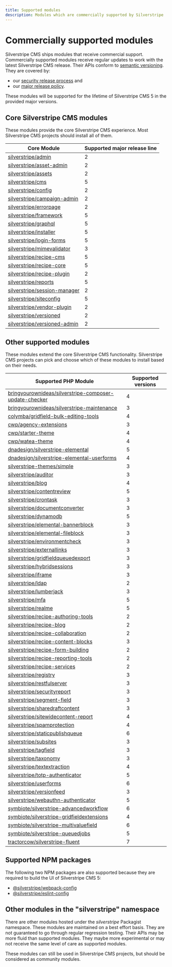 ```yaml
---
title: Supported modules
description: Modules which are commercially supported by Silverstripe
---
```


# Commercially supported modules

Silverstripe CMS ships modules that receive commercial support. Commercially supported modules receive regular updates to work with the latest Silverstripe CMS release. Their APIs conform to [semantic versioning](https://semver.org/). They are covered by:
- our [security release process](/contributing/managing_security_issues) and 
- our [major release policy](major_release_policy).

These modules will be supported for the lifetime of Silverstripe CMS 5 in the provided major versions.

## Core Silverstripe CMS modules

These modules provide the core Silverstripe CMS experience. Most Silverstripe CMS projects should install all of them.

Core Module | Supported major release line
-- | --
[silverstripe/admin](https://packagist.org/packages/silverstripe/admin) | 2
[silverstripe/asset-admin](https://packagist.org/packages/silverstripe/asset-admin) | 2
[silverstripe/assets](https://packagist.org/packages/silverstripe/assets) | 2
[silverstripe/cms](https://packagist.org/packages/silverstripe/cms) | 5
[silverstripe/config](https://packagist.org/packages/silverstripe/config) | 2
[silverstripe/campaign-admin](https://packagist.org/packages/silverstripe/campaign-admin) | 2
[silverstripe/errorpage](https://packagist.org/packages/silverstripe/errorpage) | 2
[silverstripe/framework](https://packagist.org/packages/silverstripe/framework) | 5
[silverstripe/graphql](https://packagist.org/packages/silverstripe/graphql) | 5
[silverstripe/installer](https://packagist.org/packages/silverstripe/installer) | 5
[silverstripe/login-forms](https://packagist.org/packages/silverstripe/login-forms) | 5
[silverstripe/mimevalidator](https://packagist.org/packages/silverstripe/mimevalidator) | 3
[silverstripe/recipe-cms](https://packagist.org/packages/silverstripe/recipe-cms) | 5
[silverstripe/recipe-core](https://packagist.org/packages/silverstripe/recipe-core) | 5
[silverstripe/recipe-plugin](https://packagist.org/packages/silverstripe/recipe-plugin) | 2
[silverstripe/reports](https://packagist.org/packages/silverstripe/reports) | 5
[silverstripe/session-manager](https://packagist.org/packages/silverstripe/session-manager) | 2
[silverstripe/siteconfig](https://packagist.org/packages/silverstripe/siteconfig) | 5
[silverstripe/vendor-plugin](https://packagist.org/packages/silverstripe/vendor-plugin) | 2
[silverstripe/versioned](https://packagist.org/packages/silverstripe/versioned) | 2
[silverstripe/versioned-admin](https://packagist.org/packages/silverstripe/versioned-admin) | 2

## Other supported modules

These modules extend the core Silverstripe CMS functionality. Silverstripe CMS projects can pick and choose which of these modules to install based on their needs.

Supported PHP Module | Supported versions
-- | --
[bringyourownideas/silverstripe-composer-update-checker](https://packagist.org/packages/bringyourownideas/silverstripe-composer-update-checker)	 | 4
[bringyourownideas/silverstripe-maintenance](https://packagist.org/packages/bringyourownideas/silverstripe-maintenance) | 3
[colymba/gridfield-bulk-editing-tools](https://packagist.org/packages/colymba/gridfield-bulk-editing-tools) | 4
[cwp/agency-extensions](https://packagist.org/packages/cwp/agency-extensions) | 3
[cwp/starter-theme](https://packagist.org/packages/cwp/starter-theme) | 4
[cwp/watea-theme](https://packagist.org/packages/cwp/watea-theme) | 4
[dnadesign/silverstripe-elemental](https://packagist.org/packages/dnadesign/silverstripe-elemental) | 5
[dnadesign/silverstripe-elemental-userforms](https://packagist.org/packages/dnadesign/silverstripe-elemental-userforms) | 4
[silverstripe-themes/simple](https://packagist.org/packages/silverstripe-themes/simple) | 3
[silverstripe/auditor](https://packagist.org/packages/silverstripe/auditor) | 3
[silverstripe/blog](https://packagist.org/packages/silverstripe/blog) | 4
[silverstripe/contentreview](https://packagist.org/packages/silverstripe/contentreview) | 5
[silverstripe/crontask](https://packagist.org/packages/silverstripe/crontask) | 3
[silverstripe/documentconverter](https://packagist.org/packages/silverstripe/documentconverter) | 3
[silverstripe/dynamodb](https://packagist.org/packages/silverstripe/dynamodb) | 5
[silverstripe/elemental-bannerblock](https://packagist.org/packages/silverstripe/elemental-bannerblock) | 3
[silverstripe/elemental-fileblock](https://packagist.org/packages/silverstripe/elemental-fileblock) | 3
[silverstripe/environmentcheck](https://packagist.org/packages/silverstripe/environmentcheck) | 3
[silverstripe/externallinks](https://packagist.org/packages/silverstripe/externallinks) | 3
[silverstripe/gridfieldqueuedexport](https://packagist.org/packages/silverstripe/gridfieldqueuedexport) | 3
[silverstripe/hybridsessions](https://packagist.org/packages/silverstripe/hybridsessions) | 3
[silverstripe/iframe](https://packagist.org/packages/silverstripe/iframe) | 3
[silverstripe/ldap](https://packagist.org/packages/silverstripe/ldap) | 2
[silverstripe/lumberjack](https://packagist.org/packages/silverstripe/lumberjack) | 3
[silverstripe/mfa](https://packagist.org/packages/silverstripe/mfa) | 5
[silverstripe/realme](https://packagist.org/packages/silverstripe/realme) | 5
[silverstripe/recipe-authoring-tools](https://packagist.org/packages/silverstripe/recipe-authoring-tools) | 2
[silverstripe/recipe-blog](https://packagist.org/packages/silverstripe/recipe-blog) | 2
[silverstripe/recipe-collaboration](https://packagist.org/packages/silverstripe/recipe-collaboration) | 2
[silverstripe/recipe-content-blocks](https://packagist.org/packages/silverstripe/recipe-content-blocks) | 3
[silverstripe/recipe-form-building](https://packagist.org/packages/silverstripe/recipe-form-building) | 2
[silverstripe/recipe-reporting-tools](https://packagist.org/packages/silverstripe/recipe-reporting-tools) | 2
[silverstripe/recipe-services](https://packagist.org/packages/silverstripe/recipe-services) | 2
[silverstripe/registry](https://packagist.org/packages/silverstripe/registry) | 3
[silverstripe/restfulserver](https://packagist.org/packages/silverstripe/restfulserver) | 3
[silverstripe/securityreport](https://packagist.org/packages/silverstripe/securityreport) | 3
[silverstripe/segment-field](https://packagist.org/packages/silverstripe/segment-field) | 3
[silverstripe/sharedraftcontent](https://packagist.org/packages/silverstripe/sharedraftcontent) | 3
[silverstripe/sitewidecontent-report](https://packagist.org/packages/silverstripe/sitewidecontent-report) | 4
[silverstripe/spamprotection](https://packagist.org/packages/silverstripe/spamprotection) | 4
[silverstripe/staticpublishqueue](https://packagist.org/packages/silverstripe/staticpublishqueue) | 6
[silverstripe/subsites](https://packagist.org/packages/silverstripe/subsites) | 3
[silverstripe/tagfield](https://packagist.org/packages/silverstripe/tagfield) | 3
[silverstripe/taxonomy](https://packagist.org/packages/silverstripe/taxonomy) | 3
[silverstripe/textextraction](https://packagist.org/packages/silverstripe/textextraction) | 4
[silverstripe/totp-authenticator](https://packagist.org/packages/silverstripe/totp-authenticator) | 5
[silverstripe/userforms](https://packagist.org/packages/silverstripe/userforms) | 6
[silverstripe/versionfeed](https://packagist.org/packages/silverstripe/versionfeed) | 3
[silverstripe/webauthn-authenticator](https://packagist.org/packages/silverstripe/webauthn-authenticator) | 5
[symbiote/silverstripe-advancedworkflow](https://packagist.org/packages/symbiote/silverstripe-advancedworkflow) | 6
[symbiote/silverstripe-gridfieldextensions](https://packagist.org/packages/symbiote/silverstripe-gridfieldextensions) | 4
[symbiote/silverstripe-multivaluefield](https://packagist.org/packages/symbiote/silverstripe-multivaluefield) | 6
[symbiote/silverstripe-queuedjobs](https://packagist.org/packages/symbiote/silverstripe-queuedjobs) | 5
[tractorcow/silverstripe-fluent](https://packagist.org/packages/tractorcow/silverstripe-fluent) | 7

## Supported NPM packages

The following two NPM packages are also supported because they are required to build the UI of Silverstripe CMS 5:
- [@silverstripe/webpack-config](https://www.npmjs.com/package/@silverstripe/webpack-config)
- [@silverstripe/eslint-config](https://www.npmjs.com/package/@silverstripe/eslint-config)

## Other modules in the "silverstripe" namespace

There are other modules hosted under the _silverstripe_ Packagist namespace. These modules are maintained on a best effort basis. They are not guaranteed to go through regular regression testing. Their APIs may be more fluid than supported modules. They maybe more experimental or may not receive the same level of care as supported modules.

These modules can still be used in Silverstripe CMS projects, but should be considered as community modules.
